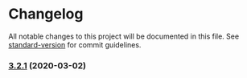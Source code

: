 # Changelog

All notable changes to this project will be documented in this file. See [standard-version](https://github.com/conventional-changelog/standard-version) for commit guidelines.

### [3.2.1](https://github.com/porky-prince/psd.js/compare/v3.2.0...v3.2.1) (2020-03-02)
